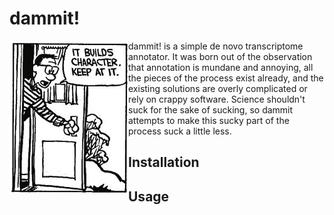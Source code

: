 # dammit!

<img align="left" src="doc/Character_Building.png">

dammit! is a simple de novo transcriptome annotator. It was born out of the
observation that annotation is mundane and annoying, all the pieces of the process
exist already, and the existing solutions are overly complicated or rely on
crappy software. Science shouldn't suck for the sake of sucking, so dammit attempts
to make this sucky part of the process suck a little less.

## Installation

## Usage
